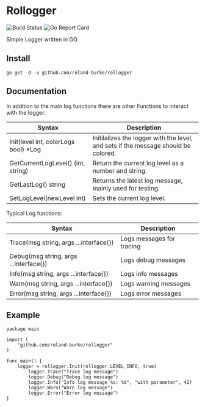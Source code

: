 # Rollogger
![Build Status](https://github.com/roland-burke/rollogger/actions/workflows/simple-workflow.yml/badge.svg) ![Go Report Card](https://goreportcard.com/badge/github.com/roland-burke/rollogger)

Simple Logger written in GO.

## Install
`go get -d -u github.com/roland-burke/rollogger`

## Documentation
In addition to the main log functions there are other Functions to interact with the logger:

| Syntax      | Description |
| ----------- | ----------- |
| Init(level int, colorLogs bool) *Log	| Initilailzes the logger with the level, and sets if the message should be colored.	|
| GetCurrentLogLevel() (int, string)   	| Return the current log level as a number and string.					|
| GetLastLog() string  			| Returns the latest log message, mainly used for testing.				|
| SetLogLevel(newLevel int)   		| Sets the current log level.								|

Typical Log functions:

| Syntax      | Description |
| ----------- | ----------- |
| Trace(msg string, args ...interface{})	| Logs messages for tracing	|
| Debug(msg string, args ...interface{})   	| Logs debug messages		|
| Info(msg string, args ...interface{})  	| Logs info messages		|
| Warn(msg string, args ...interface{}) 	| Logs warning messages		|
| Error(msg string, args ...interface{}) 	| Logs error messages		|


## Example

```
package main

import (
	"github.com/roland-burke/rollogger"
)

func main() {
	logger = rollogger.Init(rollogger.LEVEL_INFO, true)
		logger.Trace("Trace log message")
		logger.Debug("Debug log message")
		logger.Info("Info log message %s: %d", "with parameter", 42)
		logger.Warn("Warn log message")
		logger.Error("Error log message")
}
```
